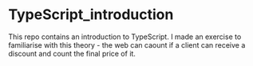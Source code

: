 # TypeScript_introduction

This repo contains an introduction to TypeScript. I made an exercise to familiarise with this theory - the web can caount if a client can receive a discount and count the final price of it.